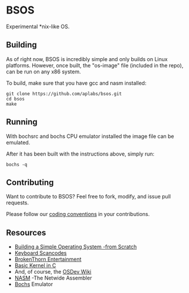 BSOS
===

Experimental \*nix-like OS.

## Building
As of right now, BSOS is incredibly simple and only builds on Linux  platforms.
However, once built, the "os-image" file (included in the repo), can be run on any x86 system.

To build, make sure that you have gcc and nasm installed:
```
git clone https://github.com/aplabs/bsos.git
cd bsos
make
```

## Running
With bochsrc and bochs CPU emulator installed the image file can be emulated.

After it has been built with the instructions above, simply run:
```
bochs -q
```

## Contributing
Want to contribute to BSOS? Feel free to fork, modify, and issue pull requests.

Please follow our [coding conventions](./STANDARDS.md) in your contributions.

## Resources
* [Building a Simple Operating System -from Scratch](http://www.cs.bham.ac.uk/~exr/lectures/opsys/10_11/lectures/os-dev.pdf)
* [Keyboard Scancodes](http://flint.cs.yale.edu/cs422/doc/art-of-asm/pdf/APNDXC.PDF)
* [BrokenThorn Entertainment](http://www.brokenthorn.com/Resources/)
* [Basic Kernel in C](http://www.cs.vu.nl/~herbertb/misc/basickernel.pdf)
* And, of course, the [OSDev Wiki](http://wiki.osdev.org/)
* [NASM](http://www.nasm.us/) -The Netwide Assembler
* [Bochs](http://bochs.sourceforge.net/) Emulator
